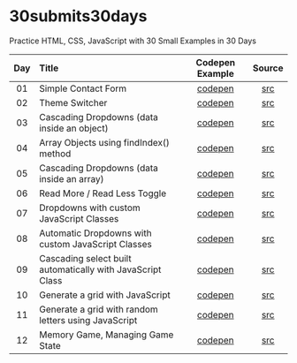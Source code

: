 # 30submits30days
Practice HTML, CSS, JavaScript with 30 Small Examples in 30 Days

| Day | Title | Codepen Example | Source |
| :---: | :--- | :---: | :---: |
| 01 | Simple Contact Form | [codepen](https://codepen.io/jlvelez/pen/vYgWXLg) | [src](https://github.com/joselvelez/30submits30days/tree/main/d01) |
| 02 | Theme Switcher | [codepen](https://codepen.io/jlvelez/pen/XWpzKBo) | [src](https://github.com/joselvelez/30submits30days/tree/main/d02) |
| 03 | Cascading Dropdowns (data inside an object) | [codepen](https://codepen.io/jlvelez/pen/ExZompX) | [src](https://github.com/joselvelez/30submits30days/tree/main/d03) |
| 04 | Array Objects using findIndex() method | [codepen](https://codepen.io/jlvelez/pen/VwPyEEx) | [src](https://github.com/joselvelez/30submits30days/tree/main/d04) |
| 05 | Cascading Dropdowns (data inside an array) | [codepen](https://codepen.io/jlvelez/pen/gOgvoRL) | [src](https://github.com/joselvelez/30submits30days/tree/main/d05) |
| 06 | Read More / Read Less Toggle | [codepen](https://codepen.io/jlvelez/pen/wvgmgmv) | [src](https://github.com/joselvelez/30submits30days/tree/main/d06) |
| 07 | Dropdowns with custom JavaScript Classes | [codepen](https://codepen.io/jlvelez/pen/qBRoeOJ) | [src](https://github.com/joselvelez/30submits30days/tree/main/d07) |
| 08 | Automatic Dropdowns with custom JavaScript Classes | [codepen](https://codepen.io/jlvelez/pen/JjEvzjK) | [src](https://github.com/joselvelez/30submits30days/tree/main/d08) |
| 09 | Cascading select built automatically with JavaScript Class | [codepen](https://codepen.io/jlvelez/pen/qBRQqJy) | [src](https://github.com/joselvelez/30submits30days/tree/main/d09) |
| 10 | Generate a grid with JavaScript | [codepen](https://codepen.io/jlvelez/pen/poRQrqM) | [src](https://github.com/joselvelez/30submits30days/tree/main/d10) |
| 11 | Generate a grid with random letters using JavaScript | [codepen](https://codepen.io/jlvelez/pen/GRrPoeQ) | [src](https://github.com/joselvelez/30submits30days/tree/main/d11) |
| 12 | Memory Game, Managing Game State | [codepen](https://codepen.io/jlvelez/pen/GRrPVyW) | [src](https://github.com/joselvelez/30submits30days/tree/main/d12) |